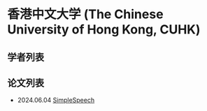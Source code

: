 # 香港中文大学 (The Chinese University of Hong Kong, CUHK)

## 学者列表

## 论文列表

- 2024.06.04 [SimpleSpeech](../Models/Diffusion/2024.06.04_SimpleSpeech.md)